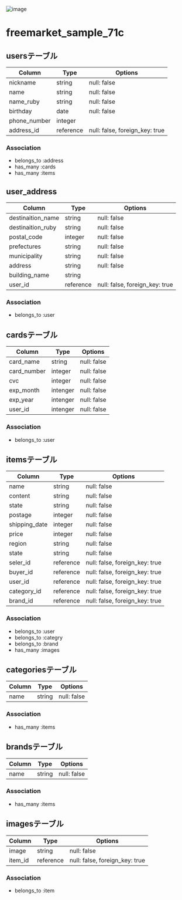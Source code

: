 ![image](https://user-images.githubusercontent.com/61194189/76930165-38752b80-6929-11ea-9b2b-372151916962.png)

# freemarket_sample_71c

## usersテーブル
|Column|Type|Options|
|------|----|-------|
|nickname|string|null: false|
|name|string|null: false|
|name_ruby|string|null: false|
|birthday|date|null: false|
|phone_number|integer||
|address_id|reference|null: false, foreign_key: true|
### Association
- belongs_to :address
- has_many :cards
- has_many :items

## user_address
|Column|Type|Options|
|------|----|-------|
|destinaition_name|string|null: false|
|destinaition_ruby|string|null: false|
|postal_code|integer|null: false|
|prefectures|string|null: false|
|municipality|string|null: false|
|address|string|null: false|
|building_name|string||
|user_id|reference|null: false, foreign_key: true|
### Association
- belongs_to :user

## cardsテーブル
|Column|Type|Options|
|------|----|-------|
|card_name|string|null: false|
|card_number|integer|null: false|
|cvc|integer|null: false|
|exp_month|intenger|null: false|
|exp_year|intenger|null: false|
|user_id|intenger|null: false|
### Association
- belongs_to :user

## itemsテーブル
|Column|Type|Options|
|------|----|-------|
|name|string|null: false|
|content|string|null: false|
|state|string|null: false|
|postage|integer|null: false|
|shipping_date|integer|null: false|
|price|integer|null: false|
|region|string|null: false|
|state|string|null: false|
|seler_id|reference|null: false, foreign_key: true|
|buyer_id|reference|null: false, foreign_key: true|
|user_id|reference|null: false, foreign_key: true|
|category_id|reference|null: false, foreign_key: true|
|brand_id|reference|null: false, foreign_key: true|
### Association
- belongs_to :user
- belongs_to :categry
- belongs_to :brand
- has_many :images

## categoriesテーブル
|Column|Type|Options|
|------|----|-------|
|name|string|null: false|
### Association
- has_many :items

## brandsテーブル
|Column|Type|Options|
|------|----|-------|
|name|string|null: false|
### Association
- has_many :items

## imagesテーブル
|Column|Type|Options|
|------|----|-------|
|image|string|null: false|
|item_id|reference|null: false, foreign_key: true|
### Association
- belongs_to :item